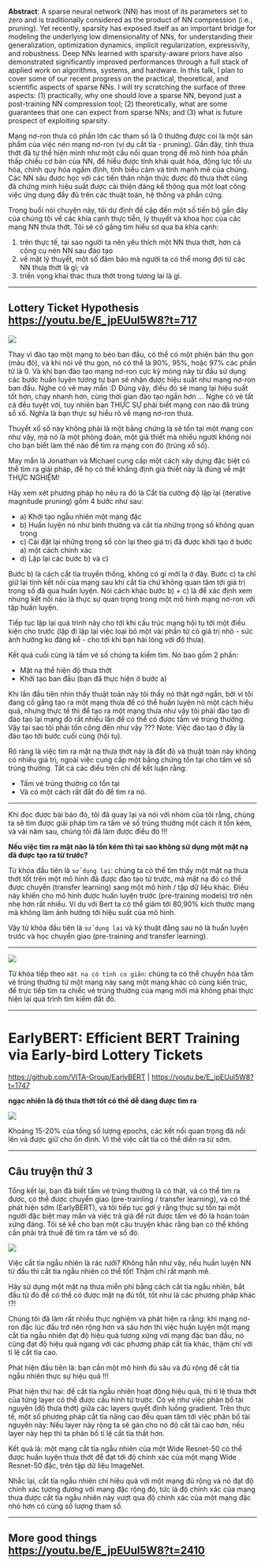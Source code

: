 __Abstract__: A sparse neural network (NN) has most of its parameters set to zero and is traditionally considered as the product of NN compression (i.e., pruning). Yet recently, sparsity has exposed itself as an important bridge for modeling the underlying low dimensionality of NNs, for understanding their generalization, optimization dynamics, implicit regularization, expressivity, and robustness. Deep NNs learned with sparsity-aware priors have also demonstrated significantly improved performances through a full stack of applied work on algorithms, systems, and hardware. In this talk, I plan to cover some of our recent progress on the practical,  theoretical, and scientific aspects of sparse NNs. I will try scratching the surface of three aspects: (1) practically, why one should love a sparse NN, beyond just a post-training NN compression tool; (2) theoretically, what are some guarantees that one can expect from sparse NNs; and (3) what is future prospect of exploiting sparsity.

Mạng nơ-ron thưa có phần lớn các tham số là 0 thường được coi là một sản phẩm của việc nén mạng nơ-ron (ví dụ cắt tỉa - pruning). Gần đây, tính thưa thớt đã tự thể hiện mình như một cầu nối quan trọng để mô hình hóa phần thấp chiều cơ bản của NN, để hiểu được tính khái quát hóa, động lực tối ưu hóa, chính quy hóa ngầm định, tính biểu cảm và tính mạnh mẽ của chúng. Các NN sâu được học với các tiền thân nhận thức được độ thưa thớt cũng đã chứng minh hiệu suất được cải thiện đáng kể thông qua một loạt công việc ứng dụng đầy đủ trên các thuật toán, hệ thống và phần cứng.

Trong buổi nói chuyện này, tôi dự định đề cập đến một số tiến bộ gần đây của chúng tôi về các khía cạnh thực tiễn, lý thuyết và khoa học của các mạng NN thưa thớt. Tôi sẽ cố gắng tìm hiểu sơ qua ba khía cạnh: 
1. trên thực tế, tại sao người ta nên yêu thích một NN thưa thớt, hơn cả công cụ nén NN sau đào tạo
2. về mặt lý thuyết, một số đảm bảo mà người ta có thể mong đợi từ các NN thưa thớt là gì; và
3. triển vọng khai thác thưa thớt trong tương lai là gì.

- - -

## Lottery Ticket Hypothesis https://youtu.be/E_jpEUul5W8?t=717

![](files/sparse-00.png)

Thay vì đào tạo một mạng to béo ban đầu, có thể có một phiên bản thu gọn (màu đỏ), và khi nói về thu gọn, nó có thể là 90%, 95%, hoặc 97% các phần tử là 0. Và khi bạn đào tạo mạng nơ-ron cực kỳ mỏng này từ đầu sử dụng các bước huấn luyện tương tự bạn sẽ nhận được hiệu suất như mạng nơ-ron ban đầu. Nghe có vẻ may mắn :D Đúng vậy, điều đó sẽ mang lại hiệu suất tốt hơn, chạy nhanh hơn, cùng thời gian đào tạo ngắn hơn ... Nghe có vẻ tất cả đều tuyệt vời, tuy nhiên bạn THỰC SỰ phải biết mạng con nào đã trúng sổ xố. Nghĩa là bạn thực sự hiểu rõ về mạng nơ-ron thưa.

Thuyết xổ số này không phải là một bằng chứng là sẽ tồn tại một mạng con như vậy, mà nó là một phỏng đoán, một giả thiết mà nhiều người không nói cho bạn biết làm thế nào để tìm ra mạng con đó (trúng xổ số).

May mắn là Jonathan và Michael cung cấp một cách xây dựng đặc biệt có thể tìm ra giải pháp, để họ có thể khẳng định giả thiết này là đúng về mặt THỰC NGHIỆM!

Hãy xem xét phương pháp họ nêu ra đó là Cắt tỉa cường độ lặp lại (iterative magnitude pruning) gồm 4 bước như sau:
- a) Khởi tạo ngẫu nhiên một mạng đặc
- b) Huấn luyện nó như bình thường và cắt tỉa những trọng số không quan trọng
- c) Cài đặt lại những trọng số còn lại theo giá trị đã được khởi tạo ở bước a) một cách chính xác
- d) Lặp lại các bước b) và c)

Bước b) là cách cắt tỉa truyền thống, không có gì mới lạ ở đây. 
Bước c) ta chỉ giữ lại tính kết nối của mạng sau khi cắt tỉa chứ không quan tâm tới giá trị trọng số đã qua huấn luyện.
Nói cách khác bước b) + c) là để xác định xem nhưng kết nối nào là thực sự quan trọng trong một mô hình mạng nơ-ron với tập huấn luyện.

Tiếp tục lặp lại quá trình này cho tới khi cấu trúc mạng hội tụ tới một điều kiện cho trước (lặp đi lặp lại việc loại bỏ một vài phần tử có giá trị nhỏ - sức ảnh hưởng ko đáng kể - cho tới khi bạn hài lòng với độ thưa).

Kết quả cuối cùng là tấm vé số chúng ta kiếm tìm. Nó bao gồm 2 phần:
- Mặt nạ thể hiện độ thưa thớt
- Khởi tạo ban đầu (bạn đã thực hiện ở bước a)

Khi lần đầu tiên nhìn thấy thuật toán này tôi thấy nó thật ngớ ngẩn, bởi vì tôi đang cố gắng tạo ra một mạng thưa để có thể huấn luyện nó một cách hiệu quả, nhưng thực tế thì để tạo ra một mạng thưa như vậy tôi phải đào tạo đi đào tạo lại mạng đó rất nhiều lần để có thể có được tấm vé trúng thưởng. Vậy tại sao tôi phải tốn công đến như vậy ??? Note: Việc đào tạo ở đây là đào tạo tới bước cuối cùng (hội tụ).

Rõ ràng là việc tìm ra mặt nạ thưa thớt này là đắt đỏ và thuật toán này không có nhiều giá trị, ngoài việc cung cấp một bằng chứng tồn tại cho tấm vé số trúng thưởng. Tất cả các điều trên chỉ để kết luận rằng:
- Tấm vé trúng thưởng có tồn tại
- Và có một cách rất đắt đỏ để tìm ra nó.

- - -

Khi đọc được bài báo đó, tôi đã quay lại và nói với nhóm của tôi rằng, chúng ta sẽ tìm được giải pháp tìm ra tấm vé số trúng thưởng một cách ít tốn kém, và vài năm sau, chúng tôi đã làm được điều đó !!!

__Nếu việc tìm ra mặt nào là tốn kém thì tại sao không sử dụng một mặt nạ đã được tạo ra từ trước?__

Từ khóa đầu tiên là `sử dụng lại`: chúng ta có thể tìm thấy một mặt nạ thưa thớt tốt trên một mô hình đã được đào tạo từ trước, mà mặt nạ đó có thể được chuyển (transfer learning) sang một mô hình / tập dữ liệu khác. Điều này khiến cho mô hình được huấn luyện trước (pre-training models) trở nên nhẹ hơn rất nhiều. Ví dụ với Bert ta có thể giảm tới 80,90% kích thước mạng mà không làm ảnh hưởng tới hiệu suất của mô hình.

Vậy từ khóa đầu tiên là `sử dụng lại` và kỹ thuật đằng sau nó là huấn luyện trước và học chuyển giao (pre-training and transfer learning).

- - -

![](files/sparse-02.png)

Từ khóa tiếp theo `mặt nạ có tính co giãn`: chúng ta có thể chuyển hóa tấm vé trúng thưởng từ một mạng này sang một mạng khác có cùng kiến trúc, để trực tiếp tìm ra chiếc vé trúng thưởng của mạng mới mà không phải thực hiện lại quá trình tìm kiếm đắt đỏ.

- - -

# EarlyBERT: Efficient BERT Training via Early-bird Lottery Tickets

https://github.com/VITA-Group/EarlyBERT |
https://youtu.be/E_jpEUul5W8?t=1747

__ngạc nhiên là độ thưa thớt tốt có thể dễ dàng được tìm ra__

![](files/sparse-01.png)

Khoảng 15-20% của tổng số lượng epochs, các kết nối quan trọng đã nổi lên và được giữ cho ổn định. Vì thế việc cắt tỉa có thể diễn ra từ sớm.

- - -

## Câu truyện thứ 3

Tổng kết lại, bạn đã biết tấm vé trúng thưởng là có thật, và có thể tìm ra được, có thể được chuyển giao (pre-trainling / transfer learning), và có thể phát hiện sớm (EarlyBERT), và tôi tiếp tục gợi ý rằng thực sự tồn tại một người đặc biệt may mắn và việc trả giá để rút được tấm vé đó là hoàn toàn xứng đáng. Tôi sẽ kể cho bạn một câu truyện khác rằng bạn có thể không cần phải trả thuế để tìm ra tấm vé số đó.

![](files/sparse-03.png)

Việc cắt tỉa ngẫu nhiên là rác rưởi? Không hẳn như vậy, nếu huấn luyện NN từ đầu thì cắt tỉa ngẫu nhiên có thể tốt! Thậm chí rất mạnh mẽ.

Hãy sử dụng một mặt nạ thưa miễn phí bằng cách cắt tỉa ngẫu nhiên, bắt đầu từ đó để có thể có được mặt nạ đủ tốt, tốt như là các phương pháp khác !?!

Chúng tôi đã làm rất nhiều thực nghiệm và phát hiện ra rằng: khi mạng nơ-ron đặc lúc đầu trở nên rộng hơn và sâu hơn thì việc huấn luyện một mạng cắt tỉa ngẫu nhiên đạt độ hiệu quả tương xứng với mạng đặc ban đầu, nó cũng đạt độ hiệu quả ngang với các phương pháp cắt tỉa khác, thậm chí với tỉ lệ cắt tỉa cao.

Phát hiện đầu tiên là: bạn cần một mô hình đủ sâu và đủ rộng để cắt tỉa ngẫu nhiên thực sự hiệu quả !!!

Phát hiện thứ hai: để cắt tỉa ngẫu nhiên hoạt động hiệu quả, thì tỉ lệ thưa thớt của từng layer có thể được cấu hình từ trước. Có vẻ như việc phân bổ tài nguyên (độ thưa thớt) giữa các layers quyết định luồng gradient. Trên thực tế, một số phương pháp cắt tỉa nâng cao đều quan tâm tới việc phân bổ tài nguyên này: Nếu layer này rộng ta sẽ gán cho nó độ cắt tải cao hơn, nếu layer này hẹp thì ta phân bố tỉ lệ cắt tỉa thất hơn.

Kết quả là: một mạng cắt tỉa ngẫu nhiên của một Wide Resnet-50 có thể được huấn luyện thưa thớt để đạt tới độ chính xác của một mạng Wide Resnet-50 đặc, trên tập dữ liệu ImageNet.

Nhắc lại, cắt tỉa ngẫu nhiên chỉ hiệu quả với một mạng đủ rộng và nó đạt độ chính xác tương đương với mạng đặc rộng đó, tức là độ chính xác của mạng thưa được cắt tỉa ngẫu nhiên này vượt qua độ chính xác của một mạng đặc nhỏ hơn có cùng số lượng tham số.

- - -

## More good things https://youtu.be/E_jpEUul5W8?t=2410


 